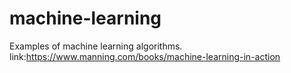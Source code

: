 # machine-learning
Examples of machine learning algorithms.
link:https://www.manning.com/books/machine-learning-in-action
